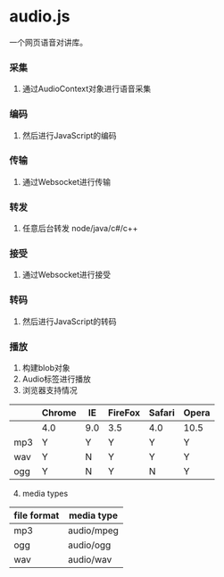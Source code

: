 # audio.js
一个网页语音对讲库。
### 采集
1. 通过AudioContext对象进行语音采集
### 编码
1. 然后进行JavaScript的编码
### 传输
1. 通过Websocket进行传输
### 转发
1. 任意后台转发 node/java/c#/c++
### 接受
1. 通过Websocket进行接受
### 转码
1. 然后进行JavaScript的转码
### 播放
1. 构建blob对象
2. Audio标签进行播放
3. 浏览器支持情况

||Chrome|IE|FireFox|Safari|Opera|
|---|---|---|---|---|---|
|<audio>|4.0|9.0|3.5|4.0|10.5|
|mp3|Y|Y|Y|Y|Y|
|wav|Y|N|Y|Y|Y|
|ogg|Y|N|Y|N|Y|

4. media types

|file format|media type|
|---|---|
|mp3|audio/mpeg|
|ogg|audio/ogg|
|wav|audio/wav|
